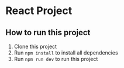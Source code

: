 # React Project

## How to run this project

1. Clone this project
2. Run `npm install` to install all dependencies
3. Run `npm run dev` to run this project

